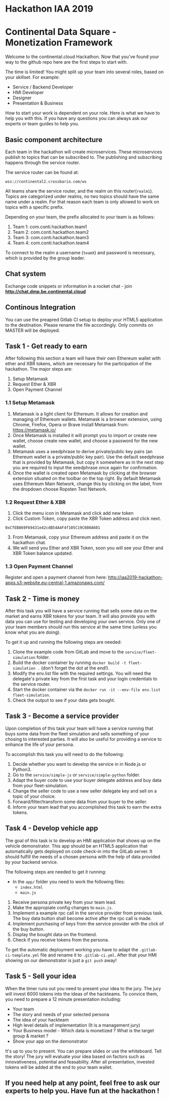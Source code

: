 # Hackathon IAA 2019
# Continental Data Square - Monetization Framework
Welcome to the continental.cloud Hackathon.
Now that you've found your way to the github repo here are the first steps to start with.

The time is limited! You might split up your team into several roles, based on your skillset.
For example:
- Service / Backend Developer
- HMI Developer
- Designer
- Presentation & Business

How to start your work is dependent on your role. Here is what we have to help you with this.
If you have any questions you can always ask our experts or team guides to help you.

## Basic component architecture
Each team in the hackathon will create microservices. These microservices publish to topics that can be subscribed to. The publishing and subscribing happens through the service router.

The service router can be found at:
```
wss://continental2.crossbario.com/ws
```

All teams share the service router, and the realm on this router(`realm1`). Topics are categorized under realms, no two topics should have the same name under a realm.
For that reason each team is only allowed to work on topics with a specific prefix.

Depending on your team, the prefix allocated to your team is as follows:

1. Team 1: com.conti.hackathon.team1
2. Team 2: com.conti.hackathon.team2
3. Team 3: com.conti.hackathon.team3
4. Team 4: com.conti.hackathon.team4

To connect to the realm a username (`teamX`) and password is necessary, which is provided by the group leader.

## Chat system

Exchange code snippets or information in a rocket chat - join **http://chat.dmp.be.continental.cloud**

## Continous Integration

You can use the preapred Gitlab CI setup to deploy your HTML5 application to the destination.
Please rename the file accordingly. Only commits on MASTER will be deployed.

## Task 1 - Get ready to earn
After following this section a team will have their own Ethereum wallet with ether and XBR tokens, which are necessary for the participation of the hackathon. The major steps are:
1. Setup Metamask
2. Request Ether & XBR
3. Open Payment Channel


### 1.1 Setup Metamask
1. Metamask is a light client for Ethereum. It allows for creation and managing of Ethereum wallets. Metamask is a browser extension, using Chrome, Firefox, Opera or Brave install Metamask from: https://metamask.io/
2. Once Metamask is installed it will prompt you to import or create new wallet, choose create new wallet, and choose a password for the new wallet.
3. Metamask uses a seedphrase to derive private/public key pairs (an Ethereum wallet is a private/public key pair). Use the default seedphrase that is provided by Metamask, but copy it somewhere as in the next step you are required to input the seedphrase once again for confirmation.
4. Once the wallet is created open Metamask by clicking at the browser extension situated on the toolbar on the top right. By default Metamask uses Ethereum Main Network, change this by clicking on the label, from the dropdown choose Ropsten Test Network.


### 1.2 Request Ether & XBR
1. Click the menu icon in Metamask and click add new token
2. Click Custom Token, copy paste the XBR Token address and click next.
```
0xCfEB869F69431e42cdB54A4F4f105C19C080A601
```
3. From Metamask, copy your Ethereum address and paste it on the  hackathon chat.
4. We will send you Ether and XBR Token, soon you will see your Ether and XBR Token balance updated.

### 1.3 Open Payment Channel
Register and open a payment channel from here:
http://iaa2019-hackathon-apps.s3-website.eu-central-1.amazonaws.com/


## Task 2 - Time is money
After this task you will have a service running that sells some data on the market and earns XBR tokens for your team.
It will also provide you with data you can use for testing and developing your own service.
Only one of your team members should run this service at the same time (unless you know what you are doing).

To get it up and running the following steps are needed:
1. Clone the example code from GitLab and move to the `service/fleet-simulation` folder.
2. Build the docker container by running `docker build -t fleet-simulation .` (don't forget the dot at the end!).
3. Modify the env.list file with the required settings. You will need the delegate's private key from the first task and your login credentials to the service router.
4. Start the docker container via the `docker run -it --env-file env.list fleet-simulation`.
5. Check the output to see if your data gets bought.

## Task 3 - Become a service provider
Upon completion of this task your team will have a service running that buys some data from the fleet simulation and sells something of your chosing to interested parties.
It will also be useful for providing a service to enhance the life of your persona.

To accomplish this task you will need to do the following:
1. Decide whether you want to develop the service in in Node.js or Python3.
2. Go to the `service/simple-js` or `service/simple-python` folder.
3. Adapt the buyer code to use your buyer delegate address and buy data from your fleet-simulation.
4. Change the seller code to use a new seller delegate key and sell on a topic of your choice.
5. Forward/filter/transform some data from your buyer to the seller.
6. Inform your team lead that you accomplished this task to earn the extra tokens.

## Task 4 - Develop vehicle app
The goal of this task is to develop an HMI application that shows up on the vehicle demonstrator.
This app should be an HTML5 application that automatically gets deployed on code check-in into the GitLab server.
It should fulfill the needs of a chosen persona with the help of data provided by your backend service.

The following steps are needed to get it running:
* In the `app/` folder you need to work the following files:
  * `index.html`
  * `main.js`
1. Receive persona private key from your team lead.
2. Make the appropiate config changes to `main.js`.
3. Implement a example rpc call in the service provider from previous task. The buy data button shall become active after the rpc call is made.
4. Implement purchasing of keys from the service provider with the click of the buy button.
5. Display the bought data on the frontend.
6. Check if you receive tokens from the persona.

To get the automatic deployment working you have to adapt the `.gitlab-ci-template.yml` file and rename it to `.gitlab-ci.yml`.
After that your HMI showing on our demonstrator is just a `git push` away!

## Task 5 - Sell your idea
When the timer runs out you need to present your idea to the jury.
The jury will invest 6000 tokens into the ideas of the hackteams.
To convice them, you need to prepare a 12 minute presentation including:
* Your team
* The story and needs of your selected persona
* The idea of your hackteam
* High level details of implementation (It is a management jury)
* Your Business model - Which data is monetized ? What is the target group & market ?
* Show your app on the demonstrator

It's up to you to present. You can prepare slides or use the whiteboard. Tell the story!
The jury will evaluate your idea based on factors such as innovativeness, potential and feasability.
After all presentation, invested tokens will be added at the end to your team wallet.

## If you need help at any point, feel free to ask our experts to help you. Have fun at the hackathon !


